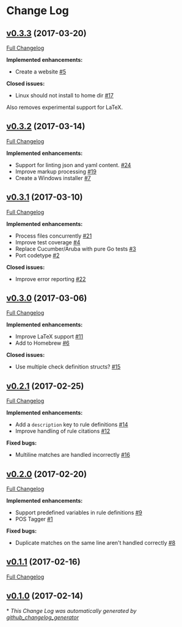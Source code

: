 # Change Log

## [v0.3.3](https://github.com/ValeLint/vale/tree/v0.3.3) (2017-03-20)
[Full Changelog](https://github.com/ValeLint/vale/compare/v0.3.2...v0.3.3)

**Implemented enhancements:**

- Create a website [\#5](https://github.com/ValeLint/vale/issues/5)

**Closed issues:**

- Linux should not install to home dir [\#17](https://github.com/ValeLint/vale/issues/17)

Also removes experimental support for LaTeX.

## [v0.3.2](https://github.com/ValeLint/vale/tree/v0.3.2) (2017-03-14)
[Full Changelog](https://github.com/ValeLint/vale/compare/v0.3.1...v0.3.2)

**Implemented enhancements:**

- Support for linting json and yaml content.  [\#24](https://github.com/ValeLint/vale/issues/24)
- Improve markup processing [\#19](https://github.com/ValeLint/vale/issues/19)
- Create a Windows installer [\#7](https://github.com/ValeLint/vale/issues/7)

## [v0.3.1](https://github.com/ValeLint/vale/tree/v0.3.1) (2017-03-10)
[Full Changelog](https://github.com/ValeLint/vale/compare/v0.3.0...v0.3.1)

**Implemented enhancements:**

- Process files concurrently [\#21](https://github.com/ValeLint/vale/issues/21)
- Improve test coverage [\#4](https://github.com/ValeLint/vale/issues/4)
- Replace Cucumber/Aruba with pure Go tests [\#3](https://github.com/ValeLint/vale/issues/3)
- Port codetype [\#2](https://github.com/ValeLint/vale/issues/2)

**Closed issues:**

- Improve error reporting [\#22](https://github.com/ValeLint/vale/issues/22)

## [v0.3.0](https://github.com/ValeLint/vale/tree/v0.3.0) (2017-03-06)
[Full Changelog](https://github.com/ValeLint/vale/compare/v0.2.1...v0.3.0)

**Implemented enhancements:**

- Improve LaTeX support [\#11](https://github.com/ValeLint/vale/issues/11)
- Add to Homebrew [\#6](https://github.com/ValeLint/vale/issues/6)

**Closed issues:**

- Use multiple check definition structs? [\#15](https://github.com/ValeLint/vale/issues/15)

## [v0.2.1](https://github.com/ValeLint/vale/tree/v0.2.1) (2017-02-25)
[Full Changelog](https://github.com/ValeLint/vale/compare/v0.2.0...v0.2.1)

**Implemented enhancements:**

- Add a `description` key to rule definitions [\#14](https://github.com/ValeLint/vale/issues/14)
- Improve handling of rule citations [\#12](https://github.com/ValeLint/vale/issues/12)

**Fixed bugs:**

- Multiline matches are handled incorrectly [\#16](https://github.com/ValeLint/vale/issues/16)

## [v0.2.0](https://github.com/ValeLint/vale/tree/v0.2.0) (2017-02-20)
[Full Changelog](https://github.com/ValeLint/vale/compare/v0.1.1...v0.2.0)

**Implemented enhancements:**

- Support predefined variables in rule definitions [\#9](https://github.com/ValeLint/vale/issues/9)
- POS Tagger [\#1](https://github.com/ValeLint/vale/issues/1)

**Fixed bugs:**

- Duplicate matches on the same line aren't handled correctly [\#8](https://github.com/ValeLint/vale/issues/8)

## [v0.1.1](https://github.com/ValeLint/vale/tree/v0.1.1) (2017-02-16)
[Full Changelog](https://github.com/ValeLint/vale/compare/v0.1.0...v0.1.1)

## [v0.1.0](https://github.com/ValeLint/vale/tree/v0.1.0) (2017-02-14)


\* *This Change Log was automatically generated by [github_changelog_generator](https://github.com/skywinder/Github-Changelog-Generator)*
